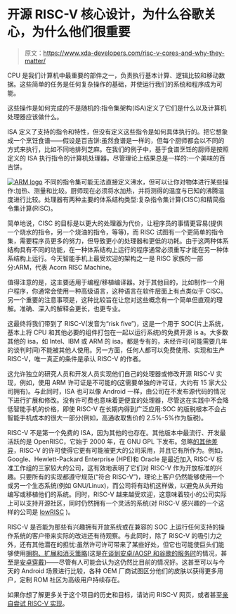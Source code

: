 # 开源 RISC-V 核心设计，为什么谷歌关心，为什么他们很重要

> 原文：<https://www.xda-developers.com/risc-v-cores-and-why-they-matter/>

CPU 是我们计算机中最重要的部件之一，负责执行基本计算、逻辑比较和移动数据。这些简单的任务是任何复杂操作的基础，并使运行我们的系统和程序成为可能。

这些操作是如何完成的不是随机的:指令集架构(ISA)定义了它们是什么以及计算机处理器应该做什么。

ISA 定义了支持的指令和特性，但没有定义这些指令是如何具体执行的。把它想象成一个烹饪食谱——假设是百吉饼:虽然食谱是一样的，但每个厨师都会以不同的方式来执行，比如不同地排列芝麻。在我们的例子中，基于食谱烹饪的厨师是按照定义的 ISA 执行指令的计算机处理器。尽管理论上结果总是一样的:一个美味的百吉饼。

[![ARM logo](img/5a51c8243ce24e3e22db411e9669e1e7.png)](http://www.xda-developers.com/wp-content/uploads/2016/01/arm-logo.gif) 不同的指令集可能无法直接定义沸水，但可以让你对物体进行某些操作:加热、测量和比较。厨师现在必须将水加热，并将测得的温度与已知的沸腾温度进行比较。处理器有两种主要的体系结构类型:复杂指令集计算(CISC)和精简指令集计算(RISC)。

简单地说，CISC 的目标是以更大的处理器为代价，让程序员的事情更容易(提供一个烧水的指令，另一个烧油的指令，等等)，而 RISC 试图有一个更简单的指令集，需要程序员更多的努力，但导致更小的处理器和更低的功耗。由于这两种体系结构具有不同的功能，在一种体系结构上运行的程序通常必须重写才能在另一种体系结构上运行。今天智能手机上最受欢迎的架构之一是 RISC 家族的一部分:ARM，代表 Acorn RISC Machine。

值得注意的是，这主要适用于编程/移植编译器。对于其他目的，比如制作一个用户程序，你通常会使用一种高级语言，这种语言在软件层面上有点类似于 CISC。另一个重要的注意事项是，这种比较旨在让您对这些概念有一个简单但直观的理解。准确、深入的解释会更长，也更专业。

这最终将我们带到了 RISC-V(发音为“risk five”)，这是一个用于 SOC(片上系统，基本上将 CPU 和其他必要的组件打包在一起以运行系统)的免费开源 is a。大多数其他的 isa，如 Intel、IBM 或 ARM 的 isa，都是专有的，未经许可(可能需要几年的谈判时间)不能被其他人使用。另一方面，任何人都可以免费使用、实现和生产 RISC-V，唯一真正的条件是承认 RISC-V 的作者。

这允许独立的研究人员和开发人员实现他们自己的处理器或修改开源 RISC-V 实现，例如，使用 ARM 许可证是不可能的(这需要单独的许可证，大约有 15 家大公司拥有)。与此同时，ISA 也可以像 Android 一样，由公司在不发布源代码的情况下进行扩展和修改。没有许可费也意味着更便宜的处理器，尽管这在实践中不会降低智能手机的价格，即使 RISC-V 在长期内得到广泛应用:SOC 的版税根本不会占智能手机成本的很大一部分(例如，高通收取售价的 2.5%-5%作为版税)。

RISC-V 不是第一个免费的 ISA，因为其他的也存在。其他版本中最流行、开发最活跃的是 OpenRISC，它始于 2000 年，在 GNU GPL 下发布。忽略[的其他差异](https://blog.riscv.org/2014/10/why-not-build-on-openrisc/)，RISC-V 的许可使得它更有可能被更大的公司采用，并且它有所作为。例如，Google、Hewlett-Packard Enterprise (HPE)和 Oracle 是最近加入 RISC-V 标准工作组的三家较大的公司，这有效地表明了它们对 RISC-V 作为开放标准的兴趣。只要所有的实现都遵守规范(“符合 RISC-V”)，理论上客户仍然能够使用一个或另一个生态系统(例如 GNU/Linux)，而公司将有动机这样做，以避免从头开始编写或移植他们的系统。同时，RISC-V 越来越受欢迎，这意味着较小的公司实际上可以支持开源社区，同时仍然拥有一个灵活的系统(对 RISC-V 感兴趣的一个这样的公司是 [lowRISC](http://www.lowrisc.org/about/) )。

RISC-V 是否能为那些有兴趣拥有开放系统或在兼容的 SOC 上运行任何支持的操作系统的客户带来实际的改进还有待观察。与此同时，除了 RISC-V 的吸引力之外，还有其他潜在的担忧:虽然许可许可带来了某些好处，但它也可能使巨头们能够使用[拥抱、扩展和消灭策略](https://en.wikipedia.org/wiki/Embrace,_extend_and_extinguish)(这是[在谈到安卓/AOSP 和谷歌的服务时](http://www.xda-developers.com/sunday-debate-is-google-focusing-enough-on-aosp/)的情况，甚至是[安卓穿戴](http://www.xda-developers.com/just-how-open-is-android-wear/))——尽管有人可能会认为这仍然比目前的情况好。这甚至可以与今天的 Android 场景进行比较，各种 OEM 厂商试图区分他们的皮肤以获得更多用户，定制 ROM 社区为高级用户持续存在。

如果你想了解更多关于这个项目的历史和目标，请访问 RISC-V 网页，或者甚至[亲自尝试 RISC-V 实现](http://riscv.org/getting-started.html#fpga)。